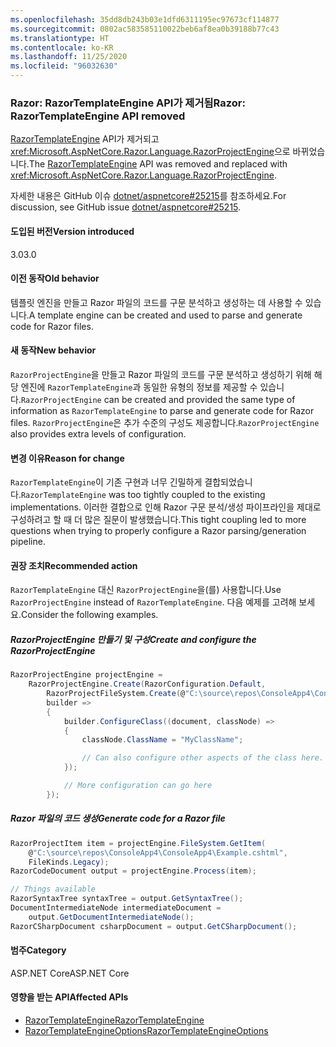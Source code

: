 ```yaml
---
ms.openlocfilehash: 35dd8db243b03e1dfd6311195ec97673cf114877
ms.sourcegitcommit: 0802ac583585110022beb6af8ea0b39188b77c43
ms.translationtype: HT
ms.contentlocale: ko-KR
ms.lasthandoff: 11/25/2020
ms.locfileid: "96032630"
---
```

### <a name="razor-razortemplateengine-api-removed"></a><span data-ttu-id="a5807-101">Razor: RazorTemplateEngine API가 제거됨</span><span class="sxs-lookup"><span data-stu-id="a5807-101">Razor: RazorTemplateEngine API removed</span></span>

<span data-ttu-id="a5807-102">[RazorTemplateEngine](/dotnet/api/microsoft.aspnetcore.razor.language.razortemplateengine?view=aspnetcore-2.2) API가 제거되고 <xref:Microsoft.AspNetCore.Razor.Language.RazorProjectEngine>으로 바뀌었습니다.</span><span class="sxs-lookup"><span data-stu-id="a5807-102">The [RazorTemplateEngine](/dotnet/api/microsoft.aspnetcore.razor.language.razortemplateengine?view=aspnetcore-2.2) API was removed and replaced with <xref:Microsoft.AspNetCore.Razor.Language.RazorProjectEngine>.</span></span>

<span data-ttu-id="a5807-103">자세한 내용은 GitHub 이슈 [dotnet/aspnetcore#25215](https://github.com/dotnet/aspnetcore/issues/25215)를 참조하세요.</span><span class="sxs-lookup"><span data-stu-id="a5807-103">For discussion, see GitHub issue [dotnet/aspnetcore#25215](https://github.com/dotnet/aspnetcore/issues/25215).</span></span>

#### <a name="version-introduced"></a><span data-ttu-id="a5807-104">도입된 버전</span><span class="sxs-lookup"><span data-stu-id="a5807-104">Version introduced</span></span>

<span data-ttu-id="a5807-105">3.0</span><span class="sxs-lookup"><span data-stu-id="a5807-105">3.0</span></span>

#### <a name="old-behavior"></a><span data-ttu-id="a5807-106">이전 동작</span><span class="sxs-lookup"><span data-stu-id="a5807-106">Old behavior</span></span>

<span data-ttu-id="a5807-107">템플릿 엔진을 만들고 Razor 파일의 코드를 구문 분석하고 생성하는 데 사용할 수 있습니다.</span><span class="sxs-lookup"><span data-stu-id="a5807-107">A template engine can be created and used to parse and generate code for Razor files.</span></span>

#### <a name="new-behavior"></a><span data-ttu-id="a5807-108">새 동작</span><span class="sxs-lookup"><span data-stu-id="a5807-108">New behavior</span></span>

<span data-ttu-id="a5807-109">`RazorProjectEngine`을 만들고 Razor 파일의 코드를 구문 분석하고 생성하기 위해 해당 엔진에 `RazorTemplateEngine`과 동일한 유형의 정보를 제공할 수 있습니다.</span><span class="sxs-lookup"><span data-stu-id="a5807-109">`RazorProjectEngine` can be created and provided the same type of information as `RazorTemplateEngine` to parse and generate code for Razor files.</span></span> <span data-ttu-id="a5807-110">`RazorProjectEngine`은 추가 수준의 구성도 제공합니다.</span><span class="sxs-lookup"><span data-stu-id="a5807-110">`RazorProjectEngine` also provides extra levels of configuration.</span></span>

#### <a name="reason-for-change"></a><span data-ttu-id="a5807-111">변경 이유</span><span class="sxs-lookup"><span data-stu-id="a5807-111">Reason for change</span></span>

<span data-ttu-id="a5807-112">`RazorTemplateEngine`이 기존 구현과 너무 긴밀하게 결합되었습니다.</span><span class="sxs-lookup"><span data-stu-id="a5807-112">`RazorTemplateEngine` was too tightly coupled to the existing implementations.</span></span> <span data-ttu-id="a5807-113">이러한 결합으로 인해 Razor 구문 분석/생성 파이프라인을 제대로 구성하려고 할 때 더 많은 질문이 발생했습니다.</span><span class="sxs-lookup"><span data-stu-id="a5807-113">This tight coupling led to more questions when trying to properly configure a Razor parsing/generation pipeline.</span></span>

#### <a name="recommended-action"></a><span data-ttu-id="a5807-114">권장 조치</span><span class="sxs-lookup"><span data-stu-id="a5807-114">Recommended action</span></span>

<span data-ttu-id="a5807-115">`RazorTemplateEngine` 대신 `RazorProjectEngine`을(를) 사용합니다.</span><span class="sxs-lookup"><span data-stu-id="a5807-115">Use `RazorProjectEngine` instead of `RazorTemplateEngine`.</span></span> <span data-ttu-id="a5807-116">다음 예제를 고려해 보세요.</span><span class="sxs-lookup"><span data-stu-id="a5807-116">Consider the following examples.</span></span>

##### <a name="create-and-configure-the-razorprojectengine"></a><span data-ttu-id="a5807-117">RazorProjectEngine 만들기 및 구성</span><span class="sxs-lookup"><span data-stu-id="a5807-117">Create and configure the RazorProjectEngine</span></span>

```csharp
RazorProjectEngine projectEngine =
    RazorProjectEngine.Create(RazorConfiguration.Default,
        RazorProjectFileSystem.Create(@"C:\source\repos\ConsoleApp4\ConsoleApp4"),
        builder =>
        {
            builder.ConfigureClass((document, classNode) =>
            {
                classNode.ClassName = "MyClassName";

                // Can also configure other aspects of the class here.
            });

            // More configuration can go here
        });
```

##### <a name="generate-code-for-a-razor-file"></a><span data-ttu-id="a5807-118">Razor 파일의 코드 생성</span><span class="sxs-lookup"><span data-stu-id="a5807-118">Generate code for a Razor file</span></span>

```csharp
RazorProjectItem item = projectEngine.FileSystem.GetItem(
    @"C:\source\repos\ConsoleApp4\ConsoleApp4\Example.cshtml",
    FileKinds.Legacy);
RazorCodeDocument output = projectEngine.Process(item);

// Things available
RazorSyntaxTree syntaxTree = output.GetSyntaxTree();
DocumentIntermediateNode intermediateDocument =
    output.GetDocumentIntermediateNode();
RazorCSharpDocument csharpDocument = output.GetCSharpDocument();
```

#### <a name="category"></a><span data-ttu-id="a5807-119">범주</span><span class="sxs-lookup"><span data-stu-id="a5807-119">Category</span></span>

<span data-ttu-id="a5807-120">ASP.NET Core</span><span class="sxs-lookup"><span data-stu-id="a5807-120">ASP.NET Core</span></span>

#### <a name="affected-apis"></a><span data-ttu-id="a5807-121">영향을 받는 API</span><span class="sxs-lookup"><span data-stu-id="a5807-121">Affected APIs</span></span>

- [<span data-ttu-id="a5807-122">RazorTemplateEngine</span><span class="sxs-lookup"><span data-stu-id="a5807-122">RazorTemplateEngine</span></span>](/dotnet/api/microsoft.aspnetcore.razor.language.razortemplateengine?view=aspnetcore-2.2)
- [<span data-ttu-id="a5807-123">RazorTemplateEngineOptions</span><span class="sxs-lookup"><span data-stu-id="a5807-123">RazorTemplateEngineOptions</span></span>](/dotnet/api/microsoft.aspnetcore.razor.language.razortemplateengineoptions?view=aspnetcore-2.2)

<!--

#### Affected APIs

- `T:Microsoft.AspNetCore.Razor.Language.RazorTemplateEngine`
- `T:Microsoft.AspNetCore.Razor.Language.RazorTemplateEngineOptions`

-->
